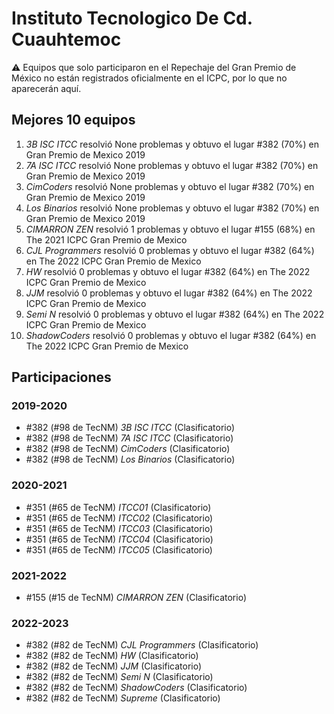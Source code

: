 # Instituto Tecnologico De Cd. Cuauhtemoc

:warning: Equipos que solo participaron en el Repechaje del Gran Premio de México no están registrados oficialmente en el ICPC, por lo que no aparecerán aquí.

## Mejores 10 equipos

1. _3B ISC ITCC_ resolvió None problemas y obtuvo el lugar #382 (70%) en Gran Premio de Mexico 2019
1. _7A ISC ITCC_ resolvió None problemas y obtuvo el lugar #382 (70%) en Gran Premio de Mexico 2019
1. _CimCoders_ resolvió None problemas y obtuvo el lugar #382 (70%) en Gran Premio de Mexico 2019
1. _Los Binarios_ resolvió None problemas y obtuvo el lugar #382 (70%) en Gran Premio de Mexico 2019
1. _CIMARRON  ZEN_ resolvió 1 problemas y obtuvo el lugar #155 (68%) en The 2021 ICPC Gran Premio de Mexico
1. _CJL Programmers_ resolvió 0 problemas y obtuvo el lugar #382 (64%) en The 2022 ICPC Gran Premio de Mexico
1. _HW_ resolvió 0 problemas y obtuvo el lugar #382 (64%) en The 2022 ICPC Gran Premio de Mexico
1. _JJM_ resolvió 0 problemas y obtuvo el lugar #382 (64%) en The 2022 ICPC Gran Premio de Mexico
1. _Semi N_ resolvió 0 problemas y obtuvo el lugar #382 (64%) en The 2022 ICPC Gran Premio de Mexico
1. _ShadowCoders_ resolvió 0 problemas y obtuvo el lugar #382 (64%) en The 2022 ICPC Gran Premio de Mexico

## Participaciones

### 2019-2020

- #382 (#98 de TecNM) _3B ISC ITCC_ (Clasificatorio)
- #382 (#98 de TecNM) _7A ISC ITCC_ (Clasificatorio)
- #382 (#98 de TecNM) _CimCoders_ (Clasificatorio)
- #382 (#98 de TecNM) _Los Binarios_ (Clasificatorio)

### 2020-2021

- #351 (#65 de TecNM) _ITCC01_ (Clasificatorio)
- #351 (#65 de TecNM) _ITCC02_ (Clasificatorio)
- #351 (#65 de TecNM) _ITCC03_ (Clasificatorio)
- #351 (#65 de TecNM) _ITCC04_ (Clasificatorio)
- #351 (#65 de TecNM) _ITCC05_ (Clasificatorio)

### 2021-2022

- #155 (#15 de TecNM) _CIMARRON  ZEN_ (Clasificatorio)

### 2022-2023

- #382 (#82 de TecNM) _CJL Programmers_ (Clasificatorio)
- #382 (#82 de TecNM) _HW_ (Clasificatorio)
- #382 (#82 de TecNM) _JJM_ (Clasificatorio)
- #382 (#82 de TecNM) _Semi N_ (Clasificatorio)
- #382 (#82 de TecNM) _ShadowCoders_ (Clasificatorio)
- #382 (#82 de TecNM) _Supreme_ (Clasificatorio)



